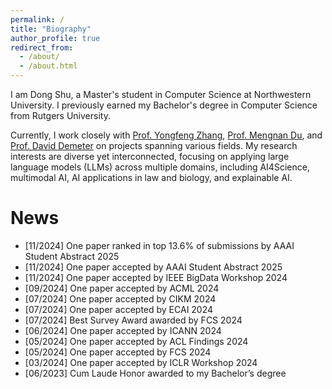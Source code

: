 ```yaml
---
permalink: /
title: "Biography"
author_profile: true
redirect_from: 
  - /about/
  - /about.html
---
```


I am Dong Shu, a Master's student in Computer Science at Northwestern University. I previously earned my Bachelor's degree in Computer Science from Rutgers University.

Currently, I work closely with [Prof. Yongfeng Zhang](https://yongfeng.me/), [Prof. Mengnan Du](https://mengnandu.com/), and [Prof. David Demeter](https://www.mccormick.northwestern.edu/research-faculty/directory/profiles/demeter-david.html) on projects spanning various fields. My research interests are diverse yet interconnected, focusing on applying large language models (LLMs) across multiple domains, including AI4Science, multimodal AI, AI applications in law and biology, and explainable AI.

News
======
* [11/2024] One paper ranked in top 13.6% of submissions by AAAI Student Abstract 2025
* [11/2024] One paper accepted by AAAI Student Abstract 2025
* [11/2024] One paper accepted by IEEE BigData Workshop 2024
* [09/2024] One paper accepted by ACML 2024
* [07/2024] One paper accepted by CIKM 2024
* [07/2024] One paper accepted by ECAI 2024
* [07/2024] Best Survey Award awarded by FCS 2024
* [06/2024] One paper accepted by ICANN 2024
* [05/2024] One paper accepted by ACL Findings 2024
* [05/2024] One paper accepted by FCS 2024
* [03/2024] One paper accepted by ICLR Workshop 2024
* [06/2023] Cum Laude Honor awarded to my Bachelor’s degree